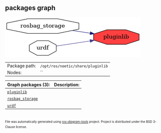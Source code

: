 <!--
File was automatically generated using 'ros-diagram-tools' project.
Project is distributed under the BSD 3-Clause license.
-->

## packages graph

[![pluginlib](pluginlib.png "pluginlib")](pluginlib.png)

|     |     |
| --- | --- |
| Package path: | `/opt/ros/noetic/share/pluginlib` |
| Nodes: | `` |


| Graph packages (3): | Description: |
| ------------------- | ------------ |
| [`pluginlib`](pluginlib.md) |  |
| [`rosbag_storage`](rosbag_storage.md) |  |
| [`urdf`](urdf.md) |  |


</br>
<font size="1">
File was automatically generated using <a href="https://github.com/anetczuk/ros-diagram-tools"><i>ros-diagram-tools</i></a> project.
Project is distributed under the BSD 3-Clause license.
</font>
